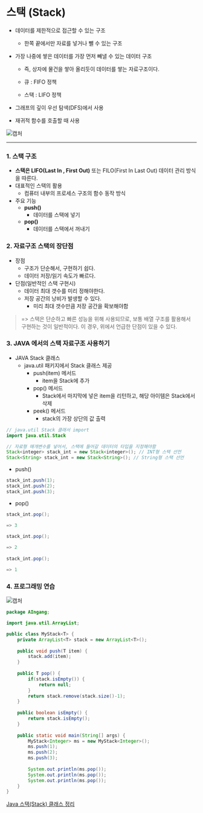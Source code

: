 # 스택 (Stack)

- 데이터를 제한적으로 접근할 수 있는 구조

  - 한쪽 끝에서만 자료를 넣거나 뺄 수 있는 구조

- 가장 나중에 쌓은 데이터를 가장 먼저 빼낼 수 있는 데이터 구조

  - 즉, 상자에 물건을 쌓아 올리듯이 데이터를 쌓는 자료구조이다.

  - 큐 : FIFO 정책
  - 스택 : LIFO 정책

- 그래프의 깊이 우선 탐색(DFS)에서 사용

- 재귀적 함수를 호출할 때 사용



![캡처](https://user-images.githubusercontent.com/42603919/139832665-cd23db09-2dbc-4b0e-9707-4c4424d97b36.PNG)



---



### 1. 스택 구조

- **스택은 LIFO(Last In , First Out)** 또는 FILO(First In Last Out) 데이터 관리 방식을 따른다.
- 대표적인 스택의 활용
  - 컴퓨터 내부의 프로세스 구조의 함수 동작 방식
- 주요 기능
  - **push()** 
    - 데이터를 스택에 넣기
  - **pop()**
    - 데이터를 스택에서 꺼내기



### 2. 자료구조 스택의 장단점

- 장점
  - 구조가 단순해서, 구현하기 쉽다.
  - 데이터 저장/읽기 속도가 빠르다.
- 단점(일반적인 스택 구현시)
  - 데이터 최대 갯수를 미리 정해야한다.
  - 저장 공간의 낭비가 발생할 수 있다.
    - 미리 최대 갯수만큼 저장 공간을 확보해야함

> => 스택은 단순하고 빠른 성능을 위해 사용되므로, 보통 배열 구조를 활용해서 구현하는 것이 일반적이다. 이 경우, 위에서 언급한 단점이 있을 수 있다.





### 3. JAVA 에서의 스택 자료구조 사용하기

- JAVA Stack 클래스
  - java.util 패키지에서 Stack 클래스 제공
    - push(item) 메서드
      - item을 Stack에 추가
    - pop() 메서드
      - Stack에서 마지막에 넣은 item을 리턴하고, 해당 아이템은 Stack에서 삭제
    - peek() 메서드
      - stack의 가장 상단의 값 출력



````java
// java.util Stack 클래서 import
import java.util.Stack

// 자료형 매개변수를 넣어서, 스택에 들어갈 데이터의 타입을 지정해야함
Stack<integer> stack_int = new Stack<integer>(); // INT형 스택 선언
Stack<String> stack_int = new Stack<String>(); // String형 스택 선언
````



- push()

````java
stack_int.push(1);
stack_int.push(2);
stack_int.push(3);
````



- pop()

````java
stack_int.pop();

=> 3
    
stack_int.pop();

=> 2
    
stack_int.pop();

=> 1
````





### 4. 프로그래밍 연습

![캡처](https://user-images.githubusercontent.com/42603919/139829511-6e464ba7-9cfb-47c1-a6d2-f85851b9efed.PNG)



````java
package AIngang;

import java.util.ArrayList;

public class MyStack<T> {
	private ArrayList<T> stack = new ArrayList<T>();
	
	public void push(T item) {
		stack.add(item);
	}
	
	public T pop() {
		if(stack.isEmpty()) {
            return null;
        }
		return stack.remove(stack.size()-1);
	}
	
    public boolean isEmpty() {
        return stack.isEmpty();
    }
	
	public static void main(String[] args) {
		MyStack<Integer> ms = new MyStack<Integer>();
		ms.push(1);
		ms.push(2);
		ms.push(3);
		
		System.out.println(ms.pop());
		System.out.println(ms.pop());
		System.out.println(ms.pop());
	}
}
````



[Java 스택(Stack) 클래스 정리](https://velog.io/@lshjh4848/Java-%EC%8A%A4%ED%83%9DStack-%ED%81%B4%EB%9E%98%EC%8A%A4-%EC%A0%95%EB%A6%AC)



